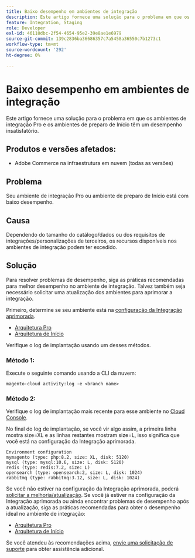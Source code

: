 ```yaml
---
title: Baixo desempenho em ambientes de integração
description: Este artigo fornece uma solução para o problema em que os ambientes de integração Pro e os ambientes de preparo de Início têm um desempenho insatisfatório.
feature: Integration, Staging
role: Developer
exl-id: 46110dbc-2f54-4654-95e2-39e8ae1e6979
source-git-commit: 139c2836ba36686357c7a5458a36550c7b1273c1
workflow-type: tm+mt
source-wordcount: '292'
ht-degree: 0%

---
```


# Baixo desempenho em ambientes de integração

Este artigo fornece uma solução para o problema em que os ambientes de integração Pro e os ambientes de preparo de Início têm um desempenho insatisfatório.

## Produtos e versões afetados:

* Adobe Commerce na infraestrutura em nuvem (todas as versões)

## Problema

Seu ambiente de integração Pro ou ambiente de preparo de Início está com baixo desempenho.

## Causa

Dependendo do tamanho do catálogo/dados ou dos requisitos de integrações/personalizações de terceiros, os recursos disponíveis nos ambientes de integração podem ter excedido.

## Solução

Para resolver problemas de desempenho, siga as práticas recomendadas para melhor desempenho no ambiente de integração. Talvez também seja necessário solicitar uma atualização dos ambientes para aprimorar a integração.

Primeiro, determine se seu ambiente está na [configuração da Integração aprimorada](https://experienceleague.adobe.com/pt-br/docs/experience-cloud-kcs/kbarticles/ka-27242).

* [Arquitetura Pro](https://experienceleague.adobe.com/pt-br/docs/commerce-cloud-service/user-guide/architecture/pro-architecture#integration-environment)
* [Arquitetura de Início](https://experienceleague.adobe.com/pt-br/docs/commerce-cloud-service/user-guide/architecture/starter-architecture#staging-environment)

Verifique o log de implantação usando um desses métodos.

### Método 1:

Execute o seguinte comando usando a CLI da nuvem:

`magento-cloud activity:log -e <branch name>`

### Método 2:

Verifique o log de implantação mais recente para esse ambiente no [Cloud Console](https://console.adobecommerce.com).

No final do log de implantação, se você vir algo assim, a primeira linha mostra size=XL e as linhas restantes mostram size=L, isso significa que você está na configuração da Integração aprimorada.

```
Environment configuration
mymagento (type: php:8.2, size: XL, disk: 5120)
mysql (type: mysql:10.6, size: L, disk: 5120)
redis (type: redis:7.2, size: L)
opensearch (type: opensearch:2, size: L, disk: 1024)
rabbitmq (type: rabbitmq:3.12, size: L, disk: 1024)
```

Se você não estiver na configuração da Integração aprimorada, poderá [solicitar a melhoria/atualização](https://experienceleague.adobe.com/pt-br/docs/experience-cloud-kcs/kbarticles/ka-27242).
Se você já estiver na configuração da Integração aprimorada ou ainda encontrar problemas de desempenho após a atualização, siga as práticas recomendadas para obter o desempenho ideal no ambiente de integração:

* [Arquitetura Pro](https://experienceleague.adobe.com/pt-br/docs/commerce-cloud-service/user-guide/architecture/pro-architecture#integration-environment)
* [Arquitetura de Início](https://experienceleague.adobe.com/pt-br/docs/commerce-cloud-service/user-guide/architecture/starter-architecture#staging-environment)

Se você atendeu às recomendações acima, [envie uma solicitação de suporte](https://experienceleague.adobe.com/pt-br/docs/commerce-knowledge-base/kb/help-center-guide/magento-help-center-user-guide#submit-ticket) para obter assistência adicional.
